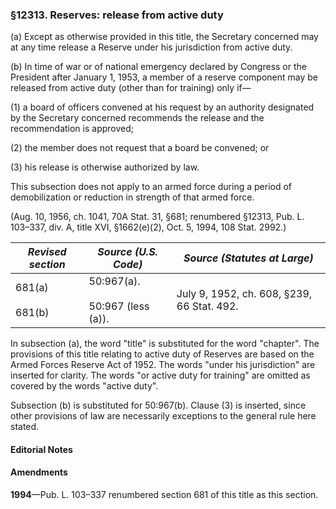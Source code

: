 ### §12313. Reserves: release from active duty ###

(a) Except as otherwise provided in this title, the Secretary concerned may at any time release a Reserve under his jurisdiction from active duty.

(b) In time of war or of national emergency declared by Congress or the President after January 1, 1953, a member of a reserve component may be released from active duty (other than for training) only if—

(1) a board of officers convened at his request by an authority designated by the Secretary concerned recommends the release and the recommendation is approved;

(2) the member does not request that a board be convened; or

(3) his release is otherwise authorized by law.

This subsection does not apply to an armed force during a period of demobilization or reduction in strength of that armed force.

(Aug. 10, 1956, ch. 1041, 70A Stat. 31, §681; renumbered §12313, Pub. L. 103–337, div. A, title XVI, §1662(e)(2), Oct. 5, 1994, 108 Stat. 2992.)

|  *Revised section*   |         *Source (U.S. Code)*         |       *Source (Statutes at Large)*       |
|----------------------|--------------------------------------|------------------------------------------|
|681(a)<br/><br/>681(b)|50:967(a).<br/><br/>50:967 (less (a)).|July 9, 1952, ch. 608, §239, 66 Stat. 492.|

In subsection (a), the word "title" is substituted for the word "chapter". The provisions of this title relating to active duty of Reserves are based on the Armed Forces Reserve Act of 1952. The words "under his jurisdiction" are inserted for clarity. The words "or active duty for training" are omitted as covered by the words "active duty".

Subsection (b) is substituted for 50:967(b). Clause (3) is inserted, since other provisions of law are necessarily exceptions to the general rule here stated.

#### **Editorial Notes** ####

#### Amendments ####

**1994**—Pub. L. 103–337 renumbered section 681 of this title as this section.
